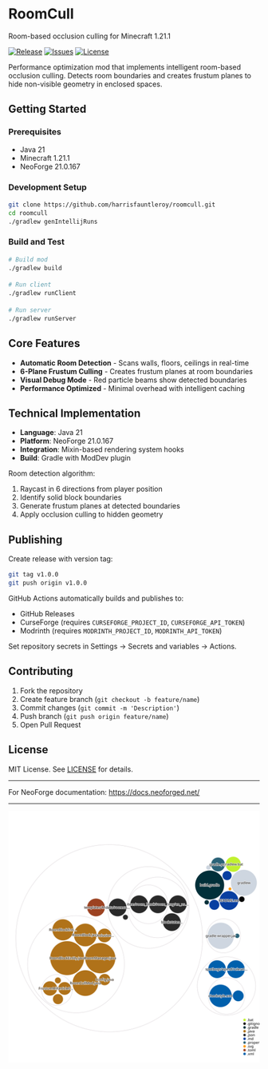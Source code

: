 # RoomCull

Room-based occlusion culling for Minecraft 1.21.1

[![Release](https://img.shields.io/github/v/release/harrisfauntleroy/roomcull)](https://github.com/harrisfauntleroy/roomcull/releases)
[![Issues](https://img.shields.io/github/issues/harrisfauntleroy/roomcull)](https://github.com/harrisfauntleroy/roomcull/issues)
[![License](https://img.shields.io/github/license/harrisfauntleroy/roomcull)](LICENSE)

Performance optimization mod that implements intelligent room-based occlusion culling. Detects room boundaries and creates frustum planes to hide non-visible geometry in enclosed spaces.

## Getting Started

### Prerequisites
- Java 21
- Minecraft 1.21.1
- NeoForge 21.0.167

### Development Setup

```bash
git clone https://github.com/harrisfauntleroy/roomcull.git
cd roomcull
./gradlew genIntellijRuns
```

### Build and Test

```bash
# Build mod
./gradlew build

# Run client
./gradlew runClient

# Run server
./gradlew runServer
```

## Core Features

- **Automatic Room Detection** - Scans walls, floors, ceilings in real-time
- **6-Plane Frustum Culling** - Creates frustum planes at room boundaries
- **Visual Debug Mode** - Red particle beams show detected boundaries
- **Performance Optimized** - Minimal overhead with intelligent caching

## Technical Implementation

- **Language**: Java 21
- **Platform**: NeoForge 21.0.167
- **Integration**: Mixin-based rendering system hooks
- **Build**: Gradle with ModDev plugin

Room detection algorithm:
1. Raycast in 6 directions from player position
2. Identify solid block boundaries
3. Generate frustum planes at detected boundaries
4. Apply occlusion culling to hidden geometry

## Publishing

Create release with version tag:
```bash
git tag v1.0.0
git push origin v1.0.0
```

GitHub Actions automatically builds and publishes to:
- GitHub Releases
- CurseForge (requires `CURSEFORGE_PROJECT_ID`, `CURSEFORGE_API_TOKEN`)
- Modrinth (requires `MODRINTH_PROJECT_ID`, `MODRINTH_API_TOKEN`)

Set repository secrets in Settings → Secrets and variables → Actions.

## Contributing

1. Fork the repository
2. Create feature branch (`git checkout -b feature/name`)
3. Commit changes (`git commit -m 'Description'`)
4. Push branch (`git push origin feature/name`)
5. Open Pull Request

## License

MIT License. See [LICENSE](LICENSE) for details.

---

For NeoForge documentation: https://docs.neoforged.net/

---

![Visualization of this repo](./diagram.svg)
